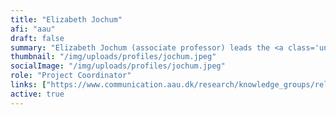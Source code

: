 ```yaml
---
title: "Elizabeth Jochum"
afi: "aau"
draft: false
summary: "Elizabeth Jochum (associate professor) leads the <a class='underline' href='https://www.communication.aau.dk/research/knowledge_groups/relate/'>RELATE Research Laboratory for Art and Technology</a> at Aalborg University. Her research bridges the visual and performing arts with engineering and human-robot interaction. Dr. Jochum is a guest editor for Frontiers In Robotics and AI for a forthcoming issue on The Art of Human Robot Interaction: Creative Perspectives from Design and the Arts."
thumbnail: "/img/uploads/profiles/jochum.jpeg"
socialImage: "/img/uploads/profiles/jochum.jpeg"
role: "Project Coordinator"
links: ["https://www.communication.aau.dk/research/knowledge_groups/relate/"]
active: true
---
```



